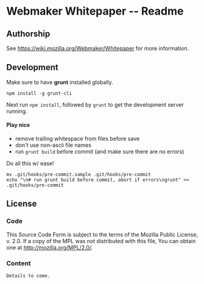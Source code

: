 # Webmaker Whitepaper -- Readme

## Authorship

See <https://wiki.mozilla.org/Webmaker/Whitepaper> for more information.

## Development

Make sure to have **grunt** installed globally.

	npm install -g grunt-cli

Next run `npm install`, followed by `grunt` to get the development server running.

#### Play nice

* remove trailing whitespace from files before save
* don't use non-ascii file names
* run `grunt build` before commit (and make sure there are no errors)

Do all this w/ ease!

	mv .git/hooks/pre-commit.sample .git/hooks/pre-commit
	echo "\n# run grunt build before commit, abort if errors\ngrunt" >> .git/hooks/pre-commit

## License
### Code
This Source Code Form is subject to the terms of the Mozilla Public
License, v. 2.0. If a copy of the MPL was not distributed with this
file, You can obtain one at <http://mozilla.org/MPL/2.0/>.

### Content

	Details to come.

